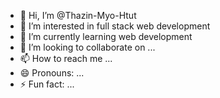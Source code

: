 - 👋 Hi, I’m @Thazin-Myo-Htut
- 👀 I’m interested in full stack web development 
- 🌱 I’m currently learning web development 
- 💞️ I’m looking to collaborate on ...
- 📫 How to reach me ...
- 😄 Pronouns: ...
- ⚡ Fun fact: ...

<!---
Thazin-Myo-Htut/Thazin-Myo-Htut is a ✨ special ✨ repository because its `README.md` (this file) appears on your GitHub profile.
You can click the Preview link to take a look at your changes.
--->
